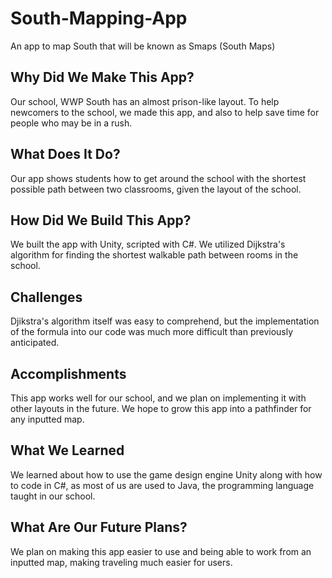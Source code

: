 # South-Mapping-App
An app to map South that will be known as Smaps (South Maps)


## Why Did We Make This App?
Our school, WWP South has an almost prison-like layout. To help newcomers to the school, we made this app, and also to help save time for people who may be in a rush.

## What Does It Do?
Our app shows students how to get around the school with the shortest possible path between two classrooms, given the layout of the school.

## How Did We Build This App?
We built the app with Unity, scripted with C#. We utilized Dijkstra's algorithm for finding the shortest walkable path between rooms in the school.

## Challenges
Djikstra's algorithm itself was easy to comprehend, but the implementation of the formula into our code was much more difficult than previously anticipated.

## Accomplishments
This app works well for our school, and we plan on implementing it with other layouts in the future. We hope to grow this app into a pathfinder for any inputted map.

## What We Learned
We learned about how to use the game design engine Unity along with how to code in C#, as most of us are used to Java, the programming language taught in our school.

## What Are Our Future Plans?
We plan on making this app easier to use and being able to work from an inputted map, making traveling much easier for users.

